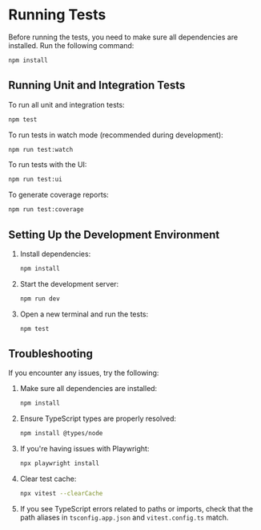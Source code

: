 # Running Tests

Before running the tests, you need to make sure all dependencies are installed. Run the following
command:

```bash
npm install
```

## Running Unit and Integration Tests

To run all unit and integration tests:

```bash
npm test
```

To run tests in watch mode (recommended during development):

```bash
npm run test:watch
```

To run tests with the UI:

```bash
npm run test:ui
```

To generate coverage reports:

```bash
npm run test:coverage
```

## Setting Up the Development Environment

1. Install dependencies:

   ```bash
   npm install
   ```

2. Start the development server:

   ```bash
   npm run dev
   ```

3. Open a new terminal and run the tests:
   ```bash
   npm test
   ```

## Troubleshooting

If you encounter any issues, try the following:

1. Make sure all dependencies are installed:

   ```bash
   npm install
   ```

2. Ensure TypeScript types are properly resolved:

   ```bash
   npm install @types/node
   ```

3. If you're having issues with Playwright:

   ```bash
   npx playwright install
   ```

4. Clear test cache:

   ```bash
   npx vitest --clearCache
   ```

5. If you see TypeScript errors related to paths or imports, check that the path aliases in
   `tsconfig.app.json` and `vitest.config.ts` match.
